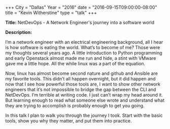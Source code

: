 +++
City = "Dallas"
Year = "2016"
date = "2016-09-15T09:00:00-08:00"
title = "Kevin Witherstine"
type = "talk"
+++

**Title:** NetDevOps - A Network Engineer's journey into a software world

**Description:**

I’m a network engineer with an electrical engineering background, all I hear is how software is eating the world. What’s to become of me? Those were my thoughts several years ago. A little introduction to Python programming and early Openstack almost made me run and hide, a stint with VMware gave me a little hope. All the while linux was a part of the equation.

Now, linux has almost become second nature and github and Ansible are my favorite tools. This didn’t all happen overnight, but it did happen and now that I see how powerful those tools are, I want to show other network engineers that it’s not impossible to bridge the gap between the CLI and NetDevOps.
I’m terrible at writing code. I just can’t wrap my head around it. But learning enough to read what someone else wrote and understand what they are trying to accomplish is probably enough to get you going.

In this talk I plan to walk you through the journey I took. Start with the basic tools, show you why they matter, and put them into practice.

